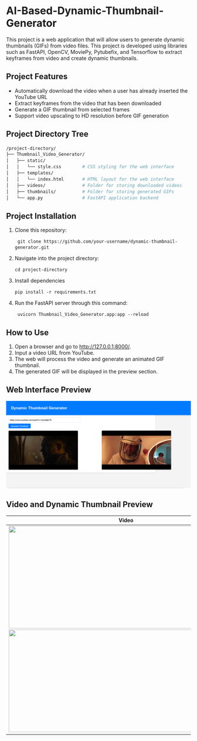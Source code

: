 # AI-Based-Dynamic-Thumbnail-Generator

This project is a web application that will allow users to generate dynamic thumbnails (GIFs) from video files. This project is developed using libraries such as FastAPI, OpenCV, MoviePy, Pytubefix, and Tensorflow to extract keyframes from video and create dynamic thumbnails. 

## Project Features
- Automatically download the video when a user has already inserted the YouTube URL
- Extract keyframes from the video that has been downloaded
- Generate a GIF thumbnail from selected frames
- Support video upscaling to HD resolution before GIF generation

## Project Directory Tree

```bash
/project-directory/
├── Thumbnail_Video_Generator/
│   ├── static/
│   │   └── style.css        # CSS styling for the web interface
│   ├── templates/
│   │   └── index.html       # HTML layout for the web interface
│   ├── videos/              # Folder for storing downloaded videos
│   ├── thumbnails/          # Folder for storing generated GIFs
│   └── app.py               # FastAPI application backend
```
## Project Installation

1. Clone this repository:
   
	    git clone https://github.com/your-username/dynamic-thumbnail-generator.git

 2. Navigate into the project directory:
    
        cd project-directory

3. Install dependencies

       pip install -r requirements.txt

4. Run the FastAPI server through this command:
   
	    uvicorn Thumbnail_Video_Generator.app:app --reload

## How to Use

1. Open a browser and go to http://127.0.0.1:8000/.
2. Input a video URL from YouTube.
3. The web will process the video and generate an animated GIF thumbnail.
4. The generated GIF will be displayed in the preview section.

## Web Interface Preview
![UI Screenshot](https://github.com/wiryanatasunardi/AI-Based-Dynamic-Thumbnail-Generator/blob/main/Documentation/UI_Sample.png)

## Video and Dynamic Thumbnail Preview
Video             |  Dynamic Thumbnail
:-------------------------:|:-------------------------:
<img src="https://github.com/wiryanatasunardi/AI-Based-Dynamic-Thumbnail-Generator/blob/main/videos/VENOM%20THE%20LAST%20DANCE%20%20%E2%80%93%20Final%20Trailer%20(HD).webm" width="640" height="280" /> <img src="https://github.com/wiryanatasunardi/AI-Based-Dynamic-Thumbnail-Generator/blob/main/videos/Tate%20McRae%20-%20Greedy%20(Acoustic%20Session)%20NRJ.webm" width="640" height="280" /> |  <img src="https://github.com/wiryanatasunardi/AI-Based-Dynamic-Thumbnail-Generator/blob/main/thumbnails/VENOM%20THE%20LAST%20DANCE%20%20%E2%80%93%20Final%20Trailer%20(HD).webm.gif" width="640" height = "280" /> <img src="https://github.com/wiryanatasunardi/AI-Based-Dynamic-Thumbnail-Generator/blob/main/thumbnails/Tate%20McRae%20-%20Greedy%20(Acoustic%20Session)%20NRJ.webm.gif" width="640" height = "280" />  

